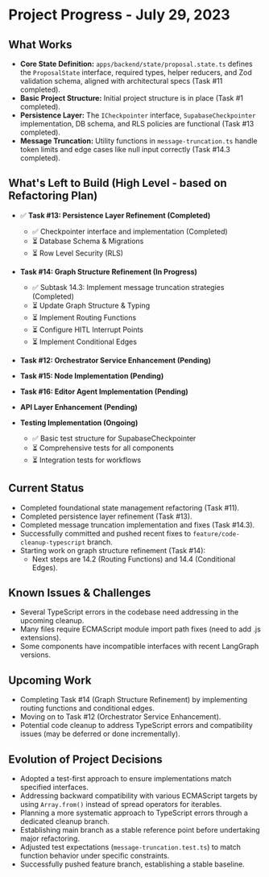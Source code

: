 # Project Progress - July 29, 2023

## What Works

- **Core State Definition:** `apps/backend/state/proposal.state.ts` defines the `ProposalState` interface, required types, helper reducers, and Zod validation schema, aligned with architectural specs (Task #11 completed).
- **Basic Project Structure:** Initial project structure is in place (Task #1 completed).
- **Persistence Layer:** The `ICheckpointer` interface, `SupabaseCheckpointer` implementation, DB schema, and RLS policies are functional (Task #13 completed).
- **Message Truncation:** Utility functions in `message-truncation.ts` handle token limits and edge cases like null input correctly (Task #14.3 completed).

## What's Left to Build (High Level - based on Refactoring Plan)

- ✅ **Task #13: Persistence Layer Refinement (Completed)**

  - ✅ Checkpointer interface and implementation (Completed)
  - ⏳ Database Schema & Migrations
  - ⏳ Row Level Security (RLS)

- **Task #14: Graph Structure Refinement (In Progress)**

  - ✅ Subtask 14.3: Implement message truncation strategies (Completed)
  - ⏳ Update Graph Structure & Typing
  - ⏳ Implement Routing Functions
  - ⏳ Configure HITL Interrupt Points
  - ⏳ Implement Conditional Edges

- **Task #12: Orchestrator Service Enhancement (Pending)**
- **Task #15: Node Implementation (Pending)**
- **Task #16: Editor Agent Implementation (Pending)**
- **API Layer Enhancement (Pending)**
- **Testing Implementation (Ongoing)**
  - ✅ Basic test structure for SupabaseCheckpointer
  - ⏳ Comprehensive tests for all components
  - ⏳ Integration tests for workflows

## Current Status

- Completed foundational state management refactoring (Task #11).
- Completed persistence layer refinement (Task #13).
- Completed message truncation implementation and fixes (Task #14.3).
- Successfully committed and pushed recent fixes to `feature/code-cleanup-typescript` branch.
- Starting work on graph structure refinement (Task #14):
  - Next steps are 14.2 (Routing Functions) and 14.4 (Conditional Edges).

## Known Issues & Challenges

- Several TypeScript errors in the codebase need addressing in the upcoming cleanup.
- Many files require ECMAScript module import path fixes (need to add .js extensions).
- Some components have incompatible interfaces with recent LangGraph versions.

## Upcoming Work

- Completing Task #14 (Graph Structure Refinement) by implementing routing functions and conditional edges.
- Moving on to Task #12 (Orchestrator Service Enhancement).
- Potential code cleanup to address TypeScript errors and compatibility issues (may be deferred or done incrementally).

## Evolution of Project Decisions

- Adopted a test-first approach to ensure implementations match specified interfaces.
- Addressing backward compatibility with various ECMAScript targets by using `Array.from()` instead of spread operators for iterables.
- Planning a more systematic approach to TypeScript errors through a dedicated cleanup branch.
- Establishing main branch as a stable reference point before undertaking major refactoring.
- Adjusted test expectations (`message-truncation.test.ts`) to match function behavior under specific constraints.
- Successfully pushed feature branch, establishing a stable baseline.
